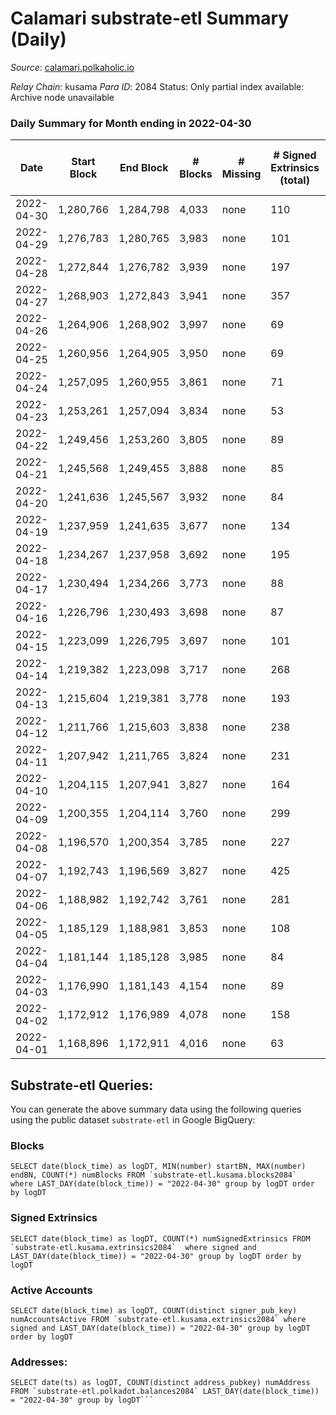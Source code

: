 # Calamari substrate-etl Summary (Daily)

_Source_: [calamari.polkaholic.io](https://calamari.polkaholic.io)

*Relay Chain*: kusama
*Para ID*: 2084
Status: Only partial index available: Archive node unavailable


### Daily Summary for Month ending in 2022-04-30


| Date | Start Block | End Block | # Blocks | # Missing | # Signed Extrinsics (total) | # Active Accounts | # Addresses with Balances | # Events | # Transfers | # XCM Transfers In | # XCM Transfers Out |
| ---- | ----------- | --------- | -------- | --------- | --------------------------- | ----------------- | ------------------------- | -------- | ----------- | ------------------ | ------------------- |
| 2022-04-30 | 1,280,766 | 1,284,798 | 4,033 | none  | 110 | 69 | 23,020 | 8,740 | 68 ($56,842.82) |   |   |
| 2022-04-29 | 1,276,783 | 1,280,765 | 3,983 | none  | 101 | 66 |  | 8,592 | 54 ($85,251.08) |   |   |
| 2022-04-28 | 1,272,844 | 1,276,782 | 3,939 | none  | 197 | 127 | 23,001 | 9,072 | 106 ($55,321.54) |   |   |
| 2022-04-27 | 1,268,903 | 1,272,843 | 3,941 | none  | 357 | 215 | 22,991 | 10,068 | 214 ($288,528) |   |   |
| 2022-04-26 | 1,264,906 | 1,268,902 | 3,997 | none  | 69 | 41 | 22,964 | 8,421 | 24 ($12,968.30) |   |   |
| 2022-04-25 | 1,260,956 | 1,264,905 | 3,950 | none  | 69 | 43 | 22,956 | 8,319 | 38 ($24,497.42) |   |   |
| 2022-04-24 | 1,257,095 | 1,260,955 | 3,861 | none  | 71 | 41 | 22,950 | 8,168 | 48 ($69,818.96) |   |   |
| 2022-04-23 | 1,253,261 | 1,257,094 | 3,834 | none  | 53 | 28 | 22,941 | 7,996 | 33 ($10,081.85) |   |   |
| 2022-04-22 | 1,249,456 | 1,253,260 | 3,805 | none  | 89 | 50 | 22,931 | 8,160 | 57 ($235,184) |   |   |
| 2022-04-21 | 1,245,568 | 1,249,455 | 3,888 | none  | 85 | 46 | 22,920 | 8,294 | 52 ($792,413) |   |   |
| 2022-04-20 | 1,241,636 | 1,245,567 | 3,932 | none  | 84 | 50 | 22,911 | 8,391 | 59 ($41,567.01) |   |   |
| 2022-04-19 | 1,237,959 | 1,241,635 | 3,677 | none  | 134 | 75 | 22,898 | 8,167 | 72 ($172,938) |   |   |
| 2022-04-18 | 1,234,267 | 1,237,958 | 3,692 | none  | 195 | 162 | 22,887 | 8,453 | 49 ($163,488) |   |   |
| 2022-04-17 | 1,230,494 | 1,234,266 | 3,773 | none  | 88 | 52 | 22,876 | 8,085 | 47 ($14,654.45) |   |   |
| 2022-04-16 | 1,226,796 | 1,230,493 | 3,698 | none  | 87 | 52 | 22,868 | 7,926 | 46 ($238,794) |   |   |
| 2022-04-15 | 1,223,099 | 1,226,795 | 3,697 | none  | 101 | 56 | 22,860 | 8,018 | 51 ($2,728,748) |   |   |
| 2022-04-14 | 1,219,382 | 1,223,098 | 3,717 | none  | 268 | 213 | 22,846 | 8,968 | 125 ($582,142) |   |   |
| 2022-04-13 | 1,215,604 | 1,219,381 | 3,778 | none  | 193 | 126 | 22,827 | 8,742 | 106 ($400,341) |   |   |
| 2022-04-12 | 1,211,766 | 1,215,603 | 3,838 | none  | 238 | 136 | 22,805 | 9,181 | 162 ($5,355,395) |   |   |
| 2022-04-11 | 1,207,942 | 1,211,765 | 3,824 | none  | 231 | 178 |  | 8,943 | 69 ($250,735) |   |   |
| 2022-04-10 | 1,204,115 | 1,207,941 | 3,827 | none  | 164 | 85 | 22,750 | 8,670 | 90 ($194,254) |   |   |
| 2022-04-09 | 1,200,355 | 1,204,114 | 3,760 | none  | 299 | 164 | 22,733 | 9,337 | 165 ($142,201) |   |   |
| 2022-04-08 | 1,196,570 | 1,200,354 | 3,785 | none  | 227 | 146 | 22,707 | 8,983 | 174 ($237,429) |   |   |
| 2022-04-07 | 1,192,743 | 1,196,569 | 3,827 | none  | 425 | 213 | 22,676 | 10,332 | 322 ($1,137,357) |   |   |
| 2022-04-06 | 1,188,982 | 1,192,742 | 3,761 | none  | 281 | 149 | 22,608 | 9,258 | 187 ($137,207) |   |   |
| 2022-04-05 | 1,185,129 | 1,188,981 | 3,853 | none  | 108 | 73 | 22,574 | 8,370 | 49 ($17,939.09) |   |   |
| 2022-04-04 | 1,181,144 | 1,185,128 | 3,985 | none  | 84 | 39 | 22,561 | 8,484 | 48 ($49,183.28) |   |   |
| 2022-04-03 | 1,176,990 | 1,181,143 | 4,154 | none  | 89 | 52 | 22,550 | 8,850 | 34 ($113,301) |   |   |
| 2022-04-02 | 1,172,912 | 1,176,989 | 4,078 | none  | 158 | 88 | 22,543 | 9,145 | 81 ($86,595.57) |   |   |
| 2022-04-01 | 1,168,896 | 1,172,911 | 4,016 | none  | 63 | 42 | 22,518 | 8,428 | 38 ($30,521.61) |   |   |

## Substrate-etl Queries:
You can generate the above summary data using the following queries using the public dataset `substrate-etl` in Google BigQuery:


### Blocks
```
SELECT date(block_time) as logDT, MIN(number) startBN, MAX(number) endBN, COUNT(*) numBlocks FROM `substrate-etl.kusama.blocks2084`  where LAST_DAY(date(block_time)) = "2022-04-30" group by logDT order by logDT
```


### Signed Extrinsics
```
SELECT date(block_time) as logDT, COUNT(*) numSignedExtrinsics FROM `substrate-etl.kusama.extrinsics2084`  where signed and LAST_DAY(date(block_time)) = "2022-04-30" group by logDT order by logDT
```


### Active Accounts
```
SELECT date(block_time) as logDT, COUNT(distinct signer_pub_key) numAccountsActive FROM `substrate-etl.kusama.extrinsics2084` where signed and LAST_DAY(date(block_time)) = "2022-04-30" group by logDT order by logDT
```


### Addresses:
```
SELECT date(ts) as logDT, COUNT(distinct address_pubkey) numAddress FROM `substrate-etl.polkadot.balances2084` LAST_DAY(date(block_time)) = "2022-04-30" group by logDT```

